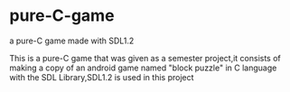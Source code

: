 # pure-C-game
a pure-C game made with SDL1.2 

This is a pure-C game that was given as a semester project,it consists of making a copy of an android game named "block puzzle"
in C language with the SDL Library,SDL1.2 is used in this project
